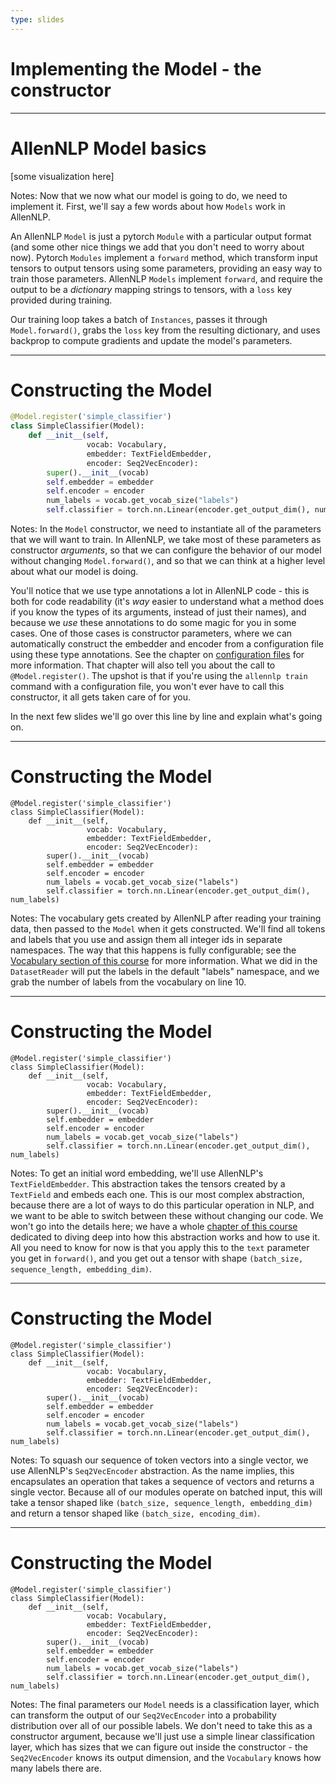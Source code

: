 ```yaml
---
type: slides
---
```


# Implementing the Model - the constructor

---

# AllenNLP Model basics

[some visualization here]

Notes: Now that we now what our model is going to do, we need to implement it.  First, we'll say a
few words about how `Models` work in AllenNLP.

An AllenNLP `Model` is just a pytorch `Module` with a particular output format (and some
other nice things we add that you don't need to worry about now).  Pytorch `Modules` implement a
`forward` method, which transform input tensors to output tensors using some parameters, providing
an easy way to train those parameters.  AllenNLP `Models` implement `forward`, and require the
output to be a _dictionary_ mapping strings to tensors, with a `loss` key provided during training.

Our training loop takes a batch of `Instances`, passes it through `Model.forward()`, grabs the
`loss` key from the resulting dictionary, and uses backprop to compute gradients and update the
model's parameters.

---

# Constructing the Model

```python
@Model.register('simple_classifier')
class SimpleClassifier(Model):
    def __init__(self,
                 vocab: Vocabulary,
                 embedder: TextFieldEmbedder,
                 encoder: Seq2VecEncoder):
        super().__init__(vocab)
        self.embedder = embedder
        self.encoder = encoder
        num_labels = vocab.get_vocab_size("labels")
        self.classifier = torch.nn.Linear(encoder.get_output_dim(), num_labels)
```

Notes: In the `Model` constructor, we need to instantiate all of the parameters that we will want
to train.  In AllenNLP, we take most of these parameters as constructor _arguments_, so that we can
configure the behavior of our model without changing `Model.forward()`, and so that we can think at
a higher level about what our model is doing.

You'll notice that we use type annotations a lot in AllenNLP code - this is both for code
readability (it's *way* easier to understand what a method does if you know the types of its
arguments, instead of just their names), and because we _use_ these annotations to do some magic
for you in some cases.  One of those cases is constructor parameters, where we can automatically
construct the embedder and encoder from a configuration file using these type annotations.  See the
chapter on [configuration files](chapter04/) for more information.  That chapter will also tell you
about the call to `@Model.register()`.  The upshot is that if you're using the `allennlp train`
command with a configuration file, you won't ever have to call this constructor, it all gets taken
care of for you.

In the next few slides we'll go over this line by line and explain what's going on.

---

# Constructing the Model

<pre data-line="4,10"><code class="language-python">@Model.register('simple_classifier')
class SimpleClassifier(Model):
    def __init__(self,
                 vocab: Vocabulary,
                 embedder: TextFieldEmbedder,
                 encoder: Seq2VecEncoder):
        super().__init__(vocab)
        self.embedder = embedder
        self.encoder = encoder
        num_labels = vocab.get_vocab_size("labels")
        self.classifier = torch.nn.Linear(encoder.get_output_dim(), num_labels)
</code></pre>

Notes: The vocabulary gets created by AllenNLP after reading your training data, then passed to the
`Model` when it gets constructed.  We'll find all tokens and labels that you use and assign them
all integer ids in separate namespaces.  The way that this happens is fully configurable; see the
[Vocabulary section of this course](#) for more information.  What we did in the `DatasetReader`
will put the labels in the default "labels" namespace, and we grab the number of labels from the
vocabulary on line 10.

---

# Constructing the Model

<pre data-line="5,8"><code class="language-python">@Model.register('simple_classifier')
class SimpleClassifier(Model):
    def __init__(self,
                 vocab: Vocabulary,
                 embedder: TextFieldEmbedder,
                 encoder: Seq2VecEncoder):
        super().__init__(vocab)
        self.embedder = embedder
        self.encoder = encoder
        num_labels = vocab.get_vocab_size("labels")
        self.classifier = torch.nn.Linear(encoder.get_output_dim(), num_labels)
</code></pre>

Notes: To get an initial word embedding, we'll use AllenNLP's `TextFieldEmbedder`.  This
abstraction takes the tensors created by a `TextField` and embeds each one.  This is our most
complex abstraction, because there are a lot of ways to do this particular operation in NLP, and we
want to be able to switch between these without changing our code.  We won't go into the details
here; we have a whole [chapter of this course](#) dedicated to diving deep into how this
abstraction works and how to use it.  All you need to know for now is that you apply this to the
`text` parameter you get in `forward()`, and you get out a tensor with shape `(batch_size,
sequence_length, embedding_dim)`.

---

# Constructing the Model

<pre data-line="6,9"><code class="language-python">@Model.register('simple_classifier')
class SimpleClassifier(Model):
    def __init__(self,
                 vocab: Vocabulary,
                 embedder: TextFieldEmbedder,
                 encoder: Seq2VecEncoder):
        super().__init__(vocab)
        self.embedder = embedder
        self.encoder = encoder
        num_labels = vocab.get_vocab_size("labels")
        self.classifier = torch.nn.Linear(encoder.get_output_dim(), num_labels)
</code></pre>

Notes: To squash our sequence of token vectors into a single vector, we use AllenNLP's
`Seq2VecEncoder` abstraction.  As the name implies, this encapsulates an operation that takes a
sequence of vectors and returns a single vector.  Because all of our modules operate on batched
input, this will take a tensor shaped like `(batch_size, sequence_length, embedding_dim)` and
return a tensor shaped like `(batch_size, encoding_dim)`.

---

# Constructing the Model

<pre data-line="11"><code class="language-python">@Model.register('simple_classifier')
class SimpleClassifier(Model):
    def __init__(self,
                 vocab: Vocabulary,
                 embedder: TextFieldEmbedder,
                 encoder: Seq2VecEncoder):
        super().__init__(vocab)
        self.embedder = embedder
        self.encoder = encoder
        num_labels = vocab.get_vocab_size("labels")
        self.classifier = torch.nn.Linear(encoder.get_output_dim(), num_labels)
</code></pre>

Notes: The final parameters our `Model` needs is a classification layer, which can transform the
output of our `Seq2VecEncoder` into a probability distribution over all of our possible labels.  We
don't need to take this as a constructor argument, because we'll just use a simple linear
classification layer, which has sizes that we can figure out inside the constructor - the
`Seq2VecEncoder` knows its output dimension, and the `Vocabulary` knows how many labels there are.
